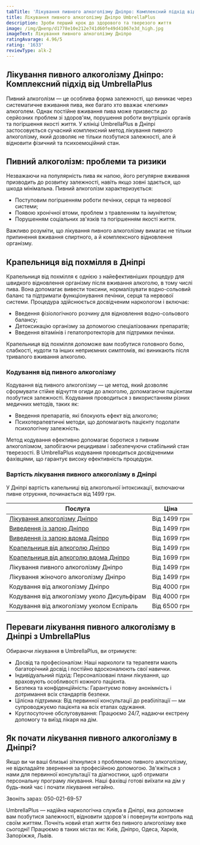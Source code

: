 ```yaml
---
tabTitle: 'Лікування пивного алкоголізму Дніпро: Комплексний підхід від UmbrellaPlus'
title: Лікування пивного алкоголізму Дніпро UmbrellaPlus
description: Зроби перший крок до здорового та тверезого життя
image: /img/Днепр/d1778e10e212e741d60fe49d41067e3d_high.jpg
imageText: Лікування пивного алкоголізму Дніпро
ratingAvarage: 4.96/5
rating: '1633'
reviewType: alk-2
---
```


## Лікування пивного алкоголізму Дніпро: Комплексний підхід від UmbrellaPlus

Пивний алкоголізм — це особлива форма залежності, що виникає через систематичне вживання пива, яке багато хто вважає «легким» алкоголем. Однак постійне вживання пива може призвести до серйозних проблем зі здоров'ям, порушення роботи внутрішніх органів та погіршення якості життя. У клініці UmbrellaPlus в Дніпрі застосовується сучасний комплексний метод лікування пивного алкоголізму, який дозволяє не тільки позбутися залежності, але й відновити фізичний та психоемоційний стан.

## Пивний алкоголізм: проблеми та ризики

Незважаючи на популярність пива як напою, його регулярне вживання призводить до розвитку залежності, навіть якщо зовні здається, що шкода мінімальна. Пивний алкоголізм характеризується:

* Поступовим погіршенням роботи печінки, серця та нервової системи;
* Появою хронічної втоми, проблем з травленням та імунітетом;
* Порушенням соціальних зв'язків та погіршенням якості життя.

Важливо розуміти, що лікування пивного алкоголізму вимагає не тільки припинення вживання спиртного, а й комплексного відновлення організму.

## Крапельниця від похмілля в Дніпрі

Крапельниця від похмілля є однією з найефективніших процедур для швидкого відновлення організму після вживання алкоголю, в тому числі пива. Вона допомагає вивести токсини, нормалізувати водно-сольовий баланс та підтримати функціонування печінки, серця та нервової системи. Процедура здійснюється досвідченим наркологом і включає:

* Введення фізіологічного розчину для відновлення водно-сольового балансу;
* Детоксикацію організму за допомогою спеціалізованих препаратів;
* Введення вітамінів і гепатопротекторів для підтримки печінки.

Крапельниця від похмілля допоможе вам позбутися головного болю, слабкості, нудоти та інших неприємних симптомів, які виникають після тривалого вживання алкоголю.

### Кодування від пивного алкоголізму

Кодування від пивного алкоголізму — це метод, який дозволяє сформувати стійке відчуття огиди до алкоголю, допомагаючи пацієнтам позбутися залежності. Кодування проводиться з використанням різних медичних методів, таких як:

* Введення препаратів, які блокують ефект від алкоголю;
* Психотерапевтичні методи, що допомагають пацієнту подолати психологічну залежність.

Метод кодування ефективно допомагає боротися з пивним алкоголізмом, запобігаючи рецидивам і забезпечуючи стабільний стан тверезості. В UmbrellaPlus кодування проводиться досвідченими фахівцями, що гарантує високу ефективність процедури.

### Вартість лікування пивного алкоголізму в Дніпрі

У Дніпрі вартість капельниці від алкогольної інтоксикації, включаючи пивне отруєння, починається від 1499 грн.

| Послуга                                                                                                             | Ціна         |
| ------------------------------------------------------------------------------------------------------------------- | ------------ |
| [Лікування алкоголізму Дніпро](https://umbrella-plus.com.ua/uk/dnepr/lechenie-alkogolizma-dnepr-ua/)                | Від 1499 грн |
| [Виведення із запою Дніпро](https://umbrella-plus.com.ua/uk/dnepr/vivod-iz-zapoia-dnepr-ua/)                        | Від 1499 грн |
| [Виведення із запою вдома Дніпро](https://umbrella-plus.com.ua/uk/dnepr/vivod-iz-zapoia-na-domy-dnepr-ua/)          | Від 1699 грн |
| [Крапельниця від алкоголю Дніпро](https://umbrella-plus.com.ua/uk/dnepr/kapelnica_ot_alkogola_dnepr/)               | Від 1499 грн |
| [Крапельниця від алкоголю вдома Дніпро](https://umbrella-plus.com.ua/uk/dnepr/kapelnica_ot_alkogola_na_domy_dnepr/) | Від 1699 грн |
| Лікування пивного алкоголізму Дніпро                                                                                | Від 1499 грн |
| Лікування жіночого алкоголізму Дніпро                                                                               | Від 1499 грн |
| Кодування від алкоголізму Дніпро                                                                                    | Від 4000 грн |
| Кодування від алкоголізму уколо Дисульфірам                                                                         | Від 4000 грн |
| Кодування від алкоголізму уколом Еспіраль                                                                           | Від 6500 грн |

## Переваги лікування пивного алкоголізму в Дніпрі з UmbrellaPlus

Обираючи лікування в UmbrellaPlus, ви отримуєте:

* Досвід та професіоналізм: Наші наркологи та терапевти мають багаторічний досвід і постійно вдосконалюють свої навички.
* Індивідуальний підхід: Персоналізовані плани лікування, що враховують особливості кожного пацієнта.
* Безпека та конфіденційність: Гарантуємо повну анонімність і дотримання всіх стандартів безпеки.
* Цілісна підтримка: Від первинної консультації до реабілітації — ми супроводжуємо пацієнта на всіх етапах одужання.
* Круглосуточне обслуговування: Працюємо 24/7, надаючи екстрену допомогу та виїзд лікаря на дім.

## Як почати лікування пивного алкоголізму в Дніпрі?

Якщо ви чи ваші близькі зіткнулися з проблемою пивного алкоголізму, не відкладайте звернення за професійною допомогою. Зв'яжіться з нами для первинної консультації та діагностики, щоб отримати персональну програму лікування. Наші фахівці готові виїхати на дім у будь-який час і почати лікування негайно.

Звоніть зараз: 050-021-69-57

UmbrellaPlus — надійна наркологічна служба в Дніпрі, яка допоможе вам позбутися залежності, відновити здоров'я і повернути контроль над своїм життям. Почніть новий етап життя без пивного алкоголізму вже сьогодні! Працюємо в таких містах як: Київ, Дніпро, Одеса, Харків, Запоріжжя, Львів.
